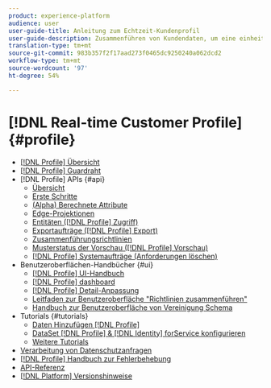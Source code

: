 ```yaml
---
product: experience-platform
audience: user
user-guide-title: Anleitung zum Echtzeit-Kundenprofil
user-guide-description: Zusammenführen von Kundendaten, um eine einheitliche, kanalübergreifende Ansicht von Kundeninteraktionen zu erstellen.
translation-type: tm+mt
source-git-commit: 983b357f2f17aad273f0465dc9250240a062dcd2
workflow-type: tm+mt
source-wordcount: '97'
ht-degree: 54%

---
```



# [!DNL Real-time Customer Profile] {#profile}

* [[!DNL Profile] Übersicht](home.md)
* [[!DNL Profile] Guardraht](guardrails.md)
* [!DNL Profile] APIs {#api}
   * [Übersicht](api/overview.md)
   * [Erste Schritte](api/getting-started.md)
   * [(Alpha) Berechnete Attribute](api/computed-attributes.md)
   * [Edge-Projektionen](api/edge-projections.md)
   * [Entitäten ([!DNL Profile] Zugriff)](api/entities.md)
   * [Exportaufträge ([!DNL Profile] Export)](api/export-jobs.md)
   * [Zusammenführungsrichtlinien](api/merge-policies.md)
   * [Musterstatus der Vorschau ([!DNL Profile] Vorschau)](api/preview-sample-status.md)
   * [[!DNL Profile] Systemaufträge (Anforderungen löschen)](api/profile-system-jobs.md)
* Benutzeroberflächen-Handbücher {#ui}
   * [[!DNL Profile] UI-Handbuch](ui/user-guide.md)
   * [[!DNL Profile] dashboard](ui/profile-dashboard.md)
   * [[!DNL Profile] Detail-Anpassung](ui/profile-customization.md)
   * [Leitfaden zur Benutzeroberfläche &quot;Richtlinien zusammenführen&quot;](ui/merge-policies.md)
   * [Handbuch zur Benutzeroberfläche von Vereinigung Schema](ui/union-schema.md)
* Tutorials {#tutorials}
   * [Daten Hinzufügen [!DNL Profile]](tutorials/add-profile-data.md)
   * [DataSet [!DNL Profile] & [!DNL Identity] forService konfigurieren](tutorials/dataset-configuration.md)
   * [Weitere Tutorials](https://experienceleague.adobe.com/docs/platform-learn/tutorials/overview.html)
* [Verarbeitung von Datenschutzanfragen](privacy.md)
* [[!DNL Profile] Handbuch zur Fehlerbehebung](troubleshooting.md)
* [API-Referenz](https://www.adobe.io/apis/experienceplatform/home/api-reference.html#!acpdr/swagger-specs/real-time-customer-profile.yaml)
* [[!DNL Platform] Versionshinweise](https://docs.adobe.com/content/help/de-DE/experience-platform/release-notes/latest.html)